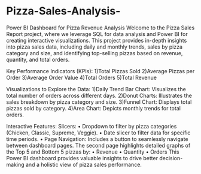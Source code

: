 # Pizza-Sales-Analysis-
Power BI Dashboard for Pizza Revenue Analysis
Welcome to the Pizza Sales Report project, where we leverage SQL for data analysis and Power BI for creating interactive visualizations. This project provides in-depth insights into pizza sales data, including daily and monthly trends, sales by pizza category and size, and identifying top-selling pizzas based on revenue, quantity, and total orders.

Key Performance Indicators (KPIs):
  1)Total Pizzas Sold
	2)Average Pizzas per Order
	3)Average Order Value
	4)Total Orders
	5)Total Revenue
 
Visualizations to Explore the Data:
	1)Daily Trend Bar Chart: Visualizes the total number of orders across different days.
	2)Donut Charts: Illustrates the sales breakdown by pizza category and size.
	3)Funnel Chart: Displays total pizzas sold by category.
	4)Area Chart: Depicts monthly trends for total orders.
 
Interactive Features:
Slicers:
•	Dropdown to filter by pizza categories (Chicken, Classic, Supreme, Veggie).
•	Date slicer to filter data for specific time periods.
•	Page Navigation: Includes a button to seamlessly navigate between dashboard pages.
The second page highlights detailed graphs of the Top 5 and Bottom 5 pizzas by:
•	Revenue
•	Quantity
•	Orders
This Power BI dashboard provides valuable insights to drive better decision-making and a holistic view of pizza sales performance.
